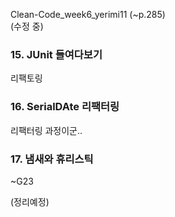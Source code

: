Clean-Code_week6_yerimi11 (~p.285)  
(수정 중)  

### 15. JUnit 들여다보기   

리팩토링  

### 16. SerialDAte 리팩터링  

리팩터링 과정이군..  

### 17. 냄새와 휴리스틱  

~G23

(정리예정)
